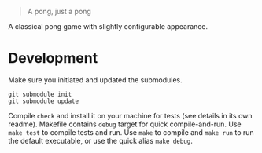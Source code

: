 > A pong, just a pong

A classical pong game with slightly configurable appearance.

# Development

Make sure you initiated and updated the submodules.

```shell
git submodule init
git submodule update
```

Compile `check` and install it on your machine for tests (see details in its own readme).
Makefile contains `debug` target for quick compile-and-run.
Use `make test` to compile tests and run.
Use `make` to compile and `make run` to run the default executable, or use the quick alias `make debug`.
